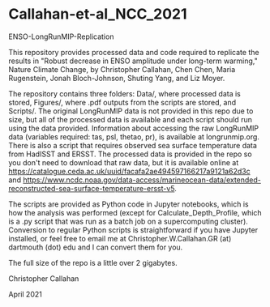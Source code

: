 # Callahan-et-al_NCC_2021
ENSO-LongRunMIP-Replication

This repository provides processed data and code required to replicate the results in "Robust decrease in ENSO amplitude under long-term warming," Nature Climate Change, by Christopher Callahan, Chen Chen, Maria Rugenstein, Jonah Bloch-Johnson, Shuting Yang, and Liz Moyer.

The repository contains three folders: Data/, where processed data is stored, Figures/, where .pdf outputs from the scripts are stored, and Scripts/. The original LongRunMIP data is not provided in this repo due to size, but all of the processed data is available and each script should run using the data provided. Information about accessing the raw LongRunMIP data (variables required: tas, psl, thetao, pr), is available at longrunmip.org. There is also a script that requires observed sea surface temperature data from HadISST and ERSST. The processed data is provided in the repo so you don't need to download that raw data, but it is available online at https://catalogue.ceda.ac.uk/uuid/facafa2ae494597166217a9121a62d3c and https://www.ncdc.noaa.gov/data-access/marineocean-data/extended-reconstructed-sea-surface-temperature-ersst-v5.

The scripts are provided as Python code in Jupyter notebooks, which is how the analysis was performed (except for Calculate_Depth_Profile, which is a .py script that was run as a batch job on a supercomputing cluster). Conversion to regular Python scripts is straightforward if you have Jupyter installed, or feel free to email me at Christopher.W.Callahan.GR (at) dartmouth (dot) edu and I can convert them for you.

The full size of the repo is a little over 2 gigabytes.

Christopher Callahan

April 2021
